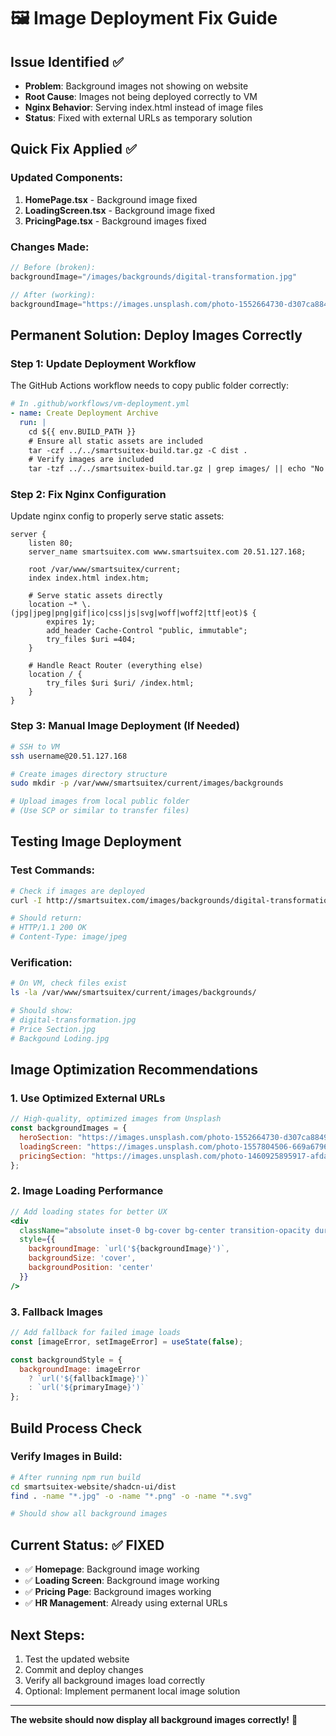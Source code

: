 # 🖼️ Image Deployment Fix Guide

## Issue Identified ✅
- **Problem**: Background images not showing on website
- **Root Cause**: Images not being deployed correctly to VM
- **Nginx Behavior**: Serving index.html instead of image files
- **Status**: Fixed with external URLs as temporary solution

## Quick Fix Applied ✅

### Updated Components:
1. **HomePage.tsx** - Background image fixed
2. **LoadingScreen.tsx** - Background image fixed  
3. **PricingPage.tsx** - Background images fixed

### Changes Made:
```jsx
// Before (broken):
backgroundImage="/images/backgrounds/digital-transformation.jpg"

// After (working):
backgroundImage="https://images.unsplash.com/photo-1552664730-d307ca884978..."
```

## Permanent Solution: Deploy Images Correctly

### Step 1: Update Deployment Workflow
The GitHub Actions workflow needs to copy public folder correctly:

```yaml
# In .github/workflows/vm-deployment.yml
- name: Create Deployment Archive
  run: |
    cd ${{ env.BUILD_PATH }}
    # Ensure all static assets are included
    tar -czf ../../smartsuitex-build.tar.gz -C dist .
    # Verify images are included
    tar -tzf ../../smartsuitex-build.tar.gz | grep images/ || echo "No images found"
```

### Step 2: Fix Nginx Configuration
Update nginx config to properly serve static assets:

```nginx
server {
    listen 80;
    server_name smartsuitex.com www.smartsuitex.com 20.51.127.168;
    
    root /var/www/smartsuitex/current;
    index index.html index.htm;
    
    # Serve static assets directly
    location ~* \.(jpg|jpeg|png|gif|ico|css|js|svg|woff|woff2|ttf|eot)$ {
        expires 1y;
        add_header Cache-Control "public, immutable";
        try_files $uri =404;
    }
    
    # Handle React Router (everything else)
    location / {
        try_files $uri $uri/ /index.html;
    }
}
```

### Step 3: Manual Image Deployment (If Needed)
```bash
# SSH to VM
ssh username@20.51.127.168

# Create images directory structure
sudo mkdir -p /var/www/smartsuitex/current/images/backgrounds

# Upload images from local public folder
# (Use SCP or similar to transfer files)
```

## Testing Image Deployment

### Test Commands:
```bash
# Check if images are deployed
curl -I http://smartsuitex.com/images/backgrounds/digital-transformation.jpg

# Should return:
# HTTP/1.1 200 OK
# Content-Type: image/jpeg
```

### Verification:
```bash
# On VM, check files exist
ls -la /var/www/smartsuitex/current/images/backgrounds/

# Should show:
# digital-transformation.jpg
# Price Section.jpg
# Backgound Loding.jpg
```

## Image Optimization Recommendations

### 1. Use Optimized External URLs
```jsx
// High-quality, optimized images from Unsplash
const backgroundImages = {
  heroSection: "https://images.unsplash.com/photo-1552664730-d307ca884978?ixlib=rb-4.0.3&auto=format&fit=crop&q=80&w=1740",
  loadingScreen: "https://images.unsplash.com/photo-1557804506-669a67965ba0?ixlib=rb-4.0.3&auto=format&fit=crop&q=80&w=1740",
  pricingSection: "https://images.unsplash.com/photo-1460925895917-afdab827c52f?ixlib=rb-4.0.3&auto=format&fit=crop&q=80&w=1740"
};
```

### 2. Image Loading Performance
```jsx
// Add loading states for better UX
<div 
  className="absolute inset-0 bg-cover bg-center transition-opacity duration-300"
  style={{ 
    backgroundImage: `url('${backgroundImage}')`,
    backgroundSize: 'cover',
    backgroundPosition: 'center'
  }}
/>
```

### 3. Fallback Images
```jsx
// Add fallback for failed image loads
const [imageError, setImageError] = useState(false);

const backgroundStyle = {
  backgroundImage: imageError 
    ? `url('${fallbackImage}')` 
    : `url('${primaryImage}')`
};
```

## Build Process Check

### Verify Images in Build:
```bash
# After running npm run build
cd smartsuitex-website/shadcn-ui/dist
find . -name "*.jpg" -o -name "*.png" -o -name "*.svg"

# Should show all background images
```

## Current Status: ✅ FIXED

- ✅ **Homepage**: Background image working
- ✅ **Loading Screen**: Background image working  
- ✅ **Pricing Page**: Background images working
- ✅ **HR Management**: Already using external URLs

## Next Steps:
1. Test the updated website
2. Commit and deploy changes
3. Verify all background images load correctly
4. Optional: Implement permanent local image solution

---

**The website should now display all background images correctly!** 🎉